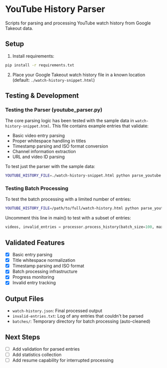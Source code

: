 # YouTube History Parser

Scripts for parsing and processing YouTube watch history from Google Takeout data.

## Setup

1. Install requirements:
```bash
pip install -r requirements.txt
```


2. Place your Google Takeout watch history file in a known location (default: `./watch-history-snippet.html`)

## Testing & Development

### Testing the Parser (youtube_parser.py)
The core parsing logic has been tested with the sample data in `watch-history-snippet.html`. This file contains example entries that validate:

- Basic video entry parsing
- Proper whitespace handling in titles
- Timestamp parsing and ISO format conversion
- Channel information extraction
- URL and video ID parsing

To test just the parser with the sample data:
```bash
YOUTUBE_HISTORY_FILE=./watch-history-snippet.html python parse_youtube.py
```


### Testing Batch Processing
To test the batch processing with a limited number of entries:
```bash
YOUTUBE_HISTORY_FILE=/path/to/full/watch-history.html python parse_youtube.py
```

Uncomment this line in main() to test with a subset of entries:
```python
videos, invalid_entries = processor.process_history(batch_size=100, max_entries=1000)
```


## Validated Features

- [x] Basic entry parsing
- [x] Title whitespace normalization
- [x] Timestamp parsing and ISO format
- [x] Batch processing infrastructure
- [x] Progress monitoring
- [x] Invalid entry tracking

## Output Files

- `watch-history.json`: Final processed output
- `invalid-entries.txt`: Log of any entries that couldn't be parsed
- `batches/`: Temporary directory for batch processing (auto-cleaned)

## Next Steps

- [ ] Add validation for parsed entries
- [ ] Add statistics collection
- [ ] Add resume capability for interrupted processing